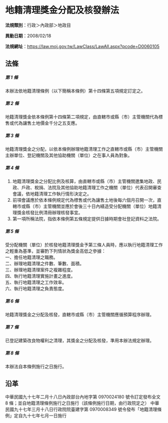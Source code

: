 # 地籍清理獎金分配及核發辦法



**法規類別**：行政＞內政部＞地政目

**異動日期**：2008/02/18  

**法規網址**：https://law.moj.gov.tw/LawClass/LawAll.aspx?pcode=D0060105



## 法條
##### 第 1 條
本辦法依地籍清理條例（以下簡稱本條例）第十四條第五項規定訂定之。

##### 第 2 條
地籍清理獎金依本條例第十四條第二項規定，由直轄市或縣（市）主管機關代為標售或代為讓售土地價金千分之五支應。

##### 第 3 條
地籍清理獎金之分配，以依本條例辦理地籍清理工作之直轄市或縣（市）主管機關主辦單位、登記機關及其他協助機關（單位）之在事人員為對象。

##### 第 4 條
1. 地籍清理獎金之分配比例及核算，由直轄市或縣（市）主管機關邀集地政、民政、戶政、稅捐、法院及其他協助地籍清理工作之機關（單位）代表召開審查會議，依地籍清理工作執行情形決定之。
1. 前項會議應於依本條例規定代為標售或代為讓售土地後每六個月召開一次，直轄市或縣（市）主管機關並應於會後三十日內繕造受分配機關（單位）地籍清理獎金核發比例清冊辦理核發事宜。
1. 第一項所稱法院，指依本條例第五條規定提供日據時期會社登記資料之法院。

##### 第 5 條
受分配機關（單位）於核發地籍清理獎金予第三條人員時，應以執行地籍清理工作之輕重為基準，並審酌下列情狀為獎金高低之參據：  
一、擔任地籍清理之職務。  
二、辦理地籍清理之件數、筆數、面積。  
三、辦理地籍清理案件之複雜程度。  
四、執行地籍清理實施計畫之進度。  
五、執行地籍清理之工作效率。  
六、執行地籍清理之負責態度。

##### 第 6 條
地籍清理獎金之分配及核發，直轄市或縣（市）主管機關應循預算程序辦理。

##### 第 7 條
已登記建築改良物權利之清理，其獎金之分配及核發，準用本辦法規定辦理。

##### 第 8 條
本辦法自本條例施行之日施行。

## 沿革
中華民國九十七年二月十八日內政部台內地字第 0970024180 號令訂定發布全文 8  條；並自地籍清理條例施行之日施行（該條例施行日期，由行政院定之）          中華民國九十七年三月十八日行政院院臺建字第 0970008349 號令發布「地籍清理條例」定自九十七年七月一日施行                                      
